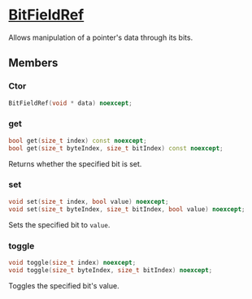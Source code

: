 # [BitFieldRef](BitFieldRef.hpp)

Allows manipulation of a pointer's data through its bits.

## Members

### Ctor

```cpp
BitFieldRef(void * data) noexcept;
```

### get

```cpp
bool get(size_t index) const noexcept;
bool get(size_t byteIndex, size_t bitIndex) const noexcept;
```

Returns whether the specified bit is set.

### set

```cpp
void set(size_t index, bool value) noexcept;
void set(size_t byteIndex, size_t bitIndex, bool value) noexcept;
```

Sets the specified bit to `value`.

### toggle

```cpp
void toggle(size_t index) noexcept;
void toggle(size_t byteIndex, size_t bitIndex) noexcept;
```

Toggles the specified bit's value.